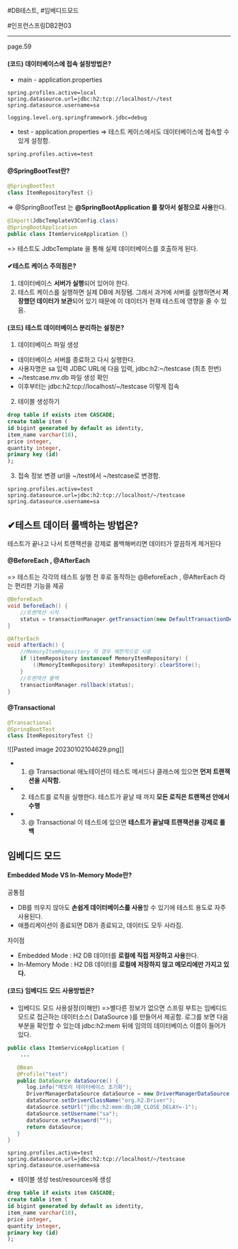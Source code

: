 #DB테스트, #임베디드모드

#인프런스프링DB2편03

----
page.59
#### (코드) 데이터베이스에 접속 설정방법은?
- main - application.properties
```
spring.profiles.active=local 
spring.datasource.url=jdbc:h2:tcp://localhost/~/test 
spring.datasource.username=sa

logging.level.org.springframework.jdbc=debug
```
- test - application.properties
=> 테스트 케이스에서도 데이터베이스에 접속할 수 있게 설정함.
```
spring.profiles.active=test
```


#### @SpringBootTest란?
```java
@SpringBootTest 
class ItemRepositoryTest {}
```
=> @SpringBootTest 는 **@SpringBootApplication 를 찾아서 설정으로 사용**한다.

```java
@Import(JdbcTemplateV3Config.class)
@SpringBootApplication
public class ItemServiceApplication {}
```
=> 테스트도 JdbcTemplate 을 통해 실제 데이터베이스를 호출하게 된다.


#### ✔테스트 케이스 주의점은?
1) 데이터베이스 **서버가 실행**되어 있어야 한다.
2) 테스트 케이스를 실행하면 실제 DB에 저장됌. 그래서 과거에 서버를 실행하면서 **저장했던 데이터가 보관**되어 있기 때문에 이 데이터가 현재 테스트에 영향을 줄 수 있음.


####  (코드) 테스트 데이터베이스 분리하는 설정은?
1) 데이터베이스 파일 생성
- 데이터베이스 서버를 종료하고 다시 실행한다. 
- 사용자명은 sa 입력 JDBC URL에 다음 입력, jdbc:h2:~/testcase (최초 한번) 
- ~/testcase.mv.db 파일 생성 확인 
- 이후부터는 jdbc:h2:tcp://localhost/~/testcase 이렇게 접속

2) 테이블 생성하기
```sql
drop table if exists item CASCADE; 
create table item (
id bigint generated by default as identity,
item_name varchar(10), 
price integer,
quantity integer,
primary key (id)
);
```

3) 접속 정보 변경
url을 ~/test에서 ~/testcase로 변경함.
```
spring.profiles.active=test 
spring.datasource.url=jdbc:h2:tcp://localhost/~/testcase 
spring.datasource.username=sa
```


## ✔테스트 데이터 롤백하는 방법은?
테스트가 끝나고 나서 트랜잭션을 강제로 롤백해버리면 데이터가 깔끔하게 제거된다

#### @BeforeEach , @AfterEach
=> 테스트는 각각의 테스트 실행 전 후로 동작하는 @BeforeEach , @AfterEach 라는 편리한 기능을 제공

```java
@BeforeEach    
void beforeEach() {        
	//트랜잭션 시작  
	status = transactionManager.getTransaction(new DefaultTransactionDefinition());    
}

@AfterEach  
void afterEach() {  
	//MemoryItemRepository 의 경우 제한적으로 사용  
	if (itemRepository instanceof MemoryItemRepository) {  
		((MemoryItemRepository) itemRepository).clearStore();  
	}  
	//트랜잭션 롤백  
	transactionManager.rollback(status);  
}
```

#### @Transactional
```java
@Transactional 
@SpringBootTest 
class ItemRepositoryTest {}
```

![[Pasted image 20230102104629.png]]
-   1. @ Transactional 애노테이션이 테스트 메서드나 클래스에 있으면 **먼저 트랜잭션을 시작함.**  
-   2. 테스트를 로직을 실행한다. 테스트가 끝날 때 까지 **모든 로직은 트랜잭션 안에서 수행**  
-   3. @ Transactional 이 테스트에 있으면 **테스트가 끝날때 트랜잭션을 강제로 롤백**


## 임베디드 모드
#### Embedded Mode VS In-Memory Mode란?
공통점
- DB를 띄우지 않아도 **손쉽게 데이터베이스를 사용**할 수 있기에 테스트 용도로 자주 사용된다.
- 애플리케이션이 종료되면 DB가 종료되고, 데이터도 모두 사라짐.

차이점
- Embedded Mode : H2 DB 데이터를 **로컬에 직접 저장하고 사용**한다.
- In-Memory Mode : H2 DB 데이터를 **로컬에 저장하지 않고 메모리에만 가지고 있다.**


#### (코드) 임베디드 모드 사용방법은?
- 임베디드 모드 사용설정(이해만)
=>별다른 정보가 없으면 스프링 부트는 임베디드 모드로 접근하는 데이터소스( DataSource )를 만들어서 제공함. 로그를 보면 다음 부분을 확인할 수 있는데 jdbc:h2:mem 뒤에 임의의 데이터베이스 이름이 들어가 있다. 
```java
public class ItemServiceApplication {  
	...

   @Bean  
   @Profile("test")  
   public DataSource dataSource() {  
      log.info("메모리 데이터베이스 초기화");  
      DriverManagerDataSource dataSource = new DriverManagerDataSource();  
      dataSource.setDriverClassName("org.h2.Driver");  
      dataSource.setUrl("jdbc:h2:mem:db;DB_CLOSE_DELAY=-1");  
      dataSource.setUsername("sa");  
      dataSource.setPassword("");  
      return dataSource;  
   }  
}
```

```
spring.profiles.active=test  
spring.datasource.url=jdbc:h2:tcp://localhost/~/testcase  
spring.datasource.username=sa
```


- 테이블 생성
test/resources에 생성
```sql
drop table if exists item CASCADE; 
create table item (
id bigint generated by default as identity,
item_name varchar(10), 
price integer,
quantity integer, 
primary key (id)
);
```
